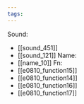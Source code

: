```yaml
---
tags:
---
```

Sound:
- [[sound_451]]
- [[sound_121]]
Name:
- [[name_10]]
Fn:
- [[e0810_function15]]
- [[e0810_function14]]
- [[e0810_function16]]
- [[e0810_function17]]
